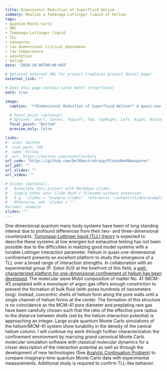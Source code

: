 ```yaml
---
title: Dimensional Reduction of Superfluid Helium
summary: Realize a Tomanaga-Luttinger liquid of helium.
tags:
- quantum Monte Carlo
- QMC
- Tomonaga-Luttinger liquid
- TLL
- nanopores
- low dimensional critical phenomena
- low temperature
- adsorption
- helium
date: "2020-10-06T00:00:00Z"

# Optional external URL for project (replaces project detail page).
external_link: ""

# Does this page contain LaTeX math? (true/false)
math: true

image:
  caption: '**Dimensional Reduction of Superfluid Helium** A quasi-one-dimensional chain of helium atoms may be achieved through preplating nanoporous materials with rare gases.'

  # Focal point (optional)
  # Options: Smart, Center, TopLeft, Top, TopRight, Left, Right, BottomLeft, Bottom, BottomRight
  focal_point: "Bottom"
  preview_only: false

links:
#- icon: twitter
#  icon_pack: fab
#  name: Follow
#  url: https://twitter.com/nscottnichols
url_code: "https://github.com/DelMaestroGroup/PlatedHe4Nanopores"
url_pdf: ""
url_slides: ""
url_video: ""

# Slides (optional).
#   Associate this project with Markdown slides.
#   Simply enter your slide deck's filename without extension.
#   E.g. `slides = "example-slides"` references `content/slides/example-slides.md`.
#   Otherwise, set `slides = ""`.
#slides: example
slides: ""
---
```


One dimensional quantum many body systems have been of long standing interest
due to profound differences from their two- and three-dimensional counterparts.
[Tomonaga-Luttinger liquid (TLL) theory](https://doi.org/10.1103/PhysRevLett.47.1840)
is expected to describe these systems at low energies but exhaustive testing has
not been possible due to the difficulties in realizing good model systems with a
tunable Luttinger interaction parameter. Helium in quasi-one-dimensional
confinement presents an excellent platform to study the emergence of a TLL over
a broad range of interaction strengths. In collaboration with an experimental
group (P. Sokol (IU)) at the forefront of this field, a [well-characterized
platform for one-dimensional confinement of helium has been developed](https://doi.org/10.1103/PhysRevB.102.144505).
The molecular sieve Mobil composition of matter No. 41 (MCM-41) preplated with a
monolayer of argon gas offers enough constriction to prevent the formation of
bulk fluid (with pores hundreds of nanometers long). Instead, concentric shells
of helium form along the pore walls until a single channel of helium forms at
the center. The formation of this structure is no coincidence as the MCM-41 pore
diameter and preplating rare gas have been carefully chosen such that the ratio
of the effective pore radius to the distance between shells (set by the helium
interaction potential) is approaching an integer. Large scale quantum Monte
Carlo simulations of the helium/MCM-41 system show tunability in the density of
the central helium column. I will continue my work through further
characterization the confinement environment by marrying grand canonical Monte
Carlo molecular simulation software with classical molecular dynamics
for a closer description of the interaction potential as well as through the
development of new technologies (See [Analytic Continuation Problem](https://nathan.nichols.live)) to compare imaginary-time quantum Monte
Carlo data with experimental measurements. Additional study is required to
confirm TLL-like behavior.
